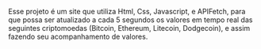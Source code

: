 Esse projeto é um site que utiliza Html, Css, Javascript, e APIFetch, para que possa ser atualizado a cada 5 segundos os valores em tempo real das seguintes criptomoedas (Bitcoin, Ethereum, Litecoin, Dodgecoin), e assim fazendo seu acompanhamento de valores.
